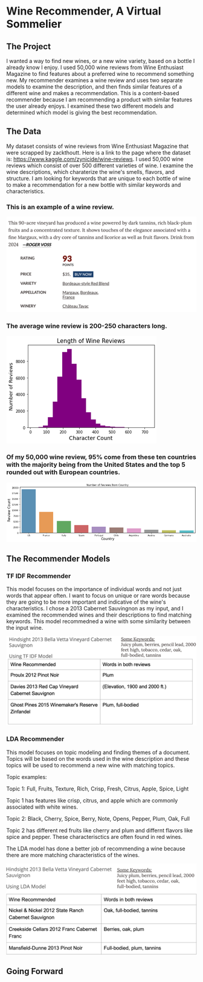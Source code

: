 # Wine Recommender, A Virtual Sommelier

## The Project

I wanted a way to find new wines, or a new wine variety, based on a bottle I already know I enjoy. I used 50,000 wine reviews from Wine Enthusiast Magazine to find features about a preferred wine to recommend something new. My recommender examines a wine review and uses two separate models to examine the description, and then finds similar features of a different wine and makes a recommendation. This is a content-based recommender because I am recommending a product with similar features the user already enjoys. I examined these two different models and determined which model is giving the best recommendation. 

## The Data
My dataset consists of wine reviews from Wine Enthusiast Magazine that were scrapped by zackthoutt. Here is a link to the page where the dataset is: https://www.kaggle.com/zynicide/wine-reviews. I used 50,000 wine reviews which consist of over 500 different varieties of wine. I examine the wine descriptions, which charaterize the wine's smells, flavors, and structure. I am looking for keywords that are unique to each bottle of wine to make a recommendation for a new bottle with similar keywords and characteristics. 

### This is an example of a wine review.

![](images/wine_review.png)

### The average wine review is 200-250 characters long.

![](images/char_count.png)

### Of my 50,000 wine review, 95% come from these ten countries with the majority being from the United States and the top 5 rounded out with European countries.

![](images/top_ten_countries.png)


## The Recommender Models

### TF IDF Recommender

This model focuses on the importance of individual words and not just words that appear often. I want to focus on unique or rare words because they are going to be more important and indicative of the wine's characteristics. I chose a 2013 Cabernet Sauvingnon as my input, and I examined the recommended wines and their descriptions to find matching keywords. This model recommedned a wine with some similarity between the input wine.

![](images/tfidf_results.png)

### LDA Recommender

This model focuses on topic modeling and finding themes of a document. Topics will be based on the words used in the wine description and these topics will be used to recommend a new wine with matching topics. 

Topic examples: 

Topic 1: Full, Fruits, Texture, Rich, Crisp, Fresh, Citrus, Apple, Spice, Light

Topic 1 has features like crisp, citrus, and apple which are commonly associated with white wines.

Topic 2: Black, Cherry, Spice, Berry, Note, Opens, Pepper, Plum, Oak, Full

Topic 2 has different red fruits like cherry and plum and differnt flavors like spice and pepper. These characterisctics are often found in red wines.

The LDA model has done a better job of recommending a wine because there are more matching characteristics of the wines.

![](images/lda_results.png)



## Going Forward






